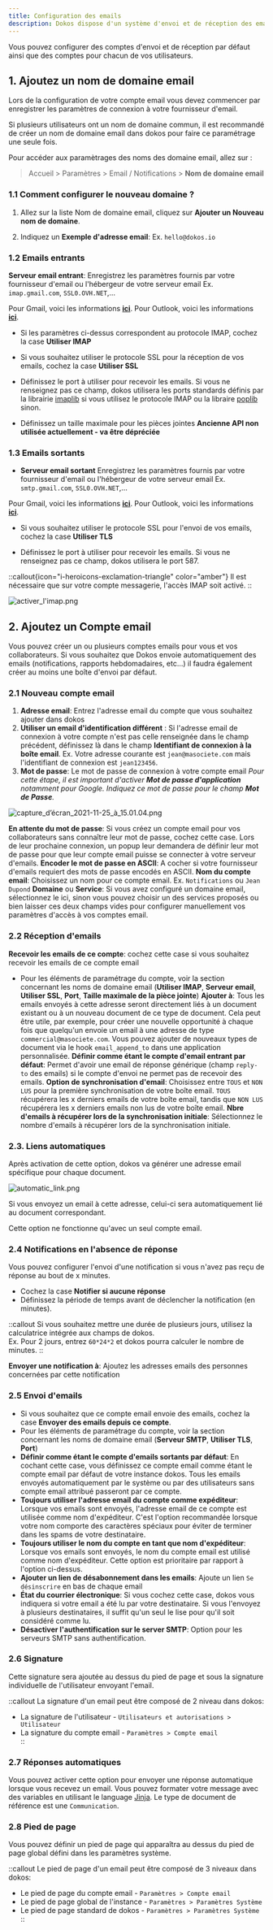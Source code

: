 ```yaml
---
title: Configuration des emails
description: Dokos dispose d'un système d'envoi et de réception des emails.
---
```


Vous pouvez configurer des comptes d'envoi et de réception par défaut ainsi que des comptes pour chacun de vos utilisateurs.

## 1. Ajoutez un nom de domaine email

Lors de la configuration de votre compte email vous devez commencer par enregistrer les paramètres de connexion à votre fournisseur d'email.

Si plusieurs utilisateurs ont un nom de domaine commun, il est recommandé de créer un nom de domaine email dans dokos pour faire ce paramétrage une seule fois.

Pour accéder aux paramètrages des noms des domaine email, allez sur :

> Accueil > Paramètres > Email / Notifications > **Nom de domaine email**

### 1.1 Comment configurer le nouveau domaine ?

1. Allez sur la liste Nom de domaine email, cliquez sur **Ajouter un Nouveau nom de domaine**.

2. Indiquez un **Exemple d'adresse email**: Ex. `hello@dokos.io`

### 1.2 Emails entrants

**Serveur email entrant**: Enregistrez les paramètres fournis par votre fournisseur d'email ou l'hébergeur de votre serveur email
  Ex. `imap.gmail.com`, `SSL0.OVH.NET`,...

Pour Gmail, voici les informations <a href="https://support.google.com/mail/answer/7126229?hl=fr#zippy=%2C%C3%A9tape-v%C3%A9rifier-quimap-est-activ%C3%A9
" target="_blank">**ici**</a>.
Pour Outlook, voici les informations <a href="https://support.microsoft.com/fr-fr/office/param%C3%A8tres-du-serveur-que-vous-devez-r%C3%A9cup%C3%A9rer-aupr%C3%A8s-de-votre-fournisseur-de-courrier-c82de912-adcc-4787-8283-45a1161f3cc3" target="_blank">**ici**</a>.

- Si les paramètres ci-dessus correspondent au protocole IMAP, cochez la case **Utiliser IMAP**

- Si vous souhaitez utiliser le protocole SSL pour la réception de vos emails, cochez la case **Utiliser SSL**

- Définissez le port à utiliser pour recevoir les emails.
  Si vous ne renseignez pas ce champ, dokos utilisera les ports standards définis par la librairie [imaplib](https://docs.python.org/3.6/library/imaplib.html) si vous utilisez le protocole IMAP ou la libraire [poplib](https://docs.python.org/3.6/library/poplib.html) sinon.

- Définissez un taille maximale pour les pièces jointes
  __Ancienne API non utilisée actuellement - va être dépréciée__

### 1.3 Emails sortants

- **Serveur email sortant**
  Enregistrez les paramètres fournis par votre fournisseur d'email ou l'hébergeur de votre serveur email
  Ex. `smtp.gmail.com`, `SSL0.OVH.NET`,...

Pour Gmail, voici les informations <a href="https://support.google.com/mail/answer/7126229?hl=fr#zippy=%2C%C3%A9tape-v%C3%A9rifier-quimap-est-activ%C3%A9
" target="_blank">**ici**</a>.
Pour Outlook, voici les informations <a href="https://support.microsoft.com/fr-fr/office/param%C3%A8tres-du-serveur-que-vous-devez-r%C3%A9cup%C3%A9rer-aupr%C3%A8s-de-votre-fournisseur-de-courrier-c82de912-adcc-4787-8283-45a1161f3cc3" target="_blank">**ici**</a>.

- Si vous souhaitez utiliser le protocole SSL pour l'envoi de vos emails, cochez la case **Utiliser TLS**

- Définissez le port à utiliser pour recevoir les emails.
  Si vous ne renseignez pas ce champ, dokos utilisera le port 587.

::callout{icon="i-heroicons-exclamation-triangle" color="amber"}
Il est nécessaire que sur votre compte messagerie, l'accès IMAP soit activé.
::

![activer_l'imap.png](/content/settings/email/activer_l'imap.png)


## 2. Ajoutez un Compte email

Vous pouvez créer un ou plusieurs comptes emails pour vous et vos collaborateurs.
Si vous souhaitez que Dokos envoie automatiquement des emails (notifications, rapports hebdomadaires, etc...) il faudra également créer au moins une boîte d'envoi par défaut.

### 2.1 Nouveau compte email

1. **Adresse email**: Entrez l'adresse email du compte que vous souhaitez ajouter dans dokos
2. **Utiliser un email d'identification différent** : Si l'adresse email de connexion à votre compte n'est pas celle renseignée dans le champ précédent, définissez là dans le champ **Identifiant de connexion à la boîte email**.
  Ex. Votre adresse courante est `jean@masociete.com` mais l'identifiant de connexion est `jean123456`.
3. **Mot de passe**: Le mot de passe de connexion à votre compte email
	*Pour cette étape, il est important d'activer **Mot de passe d'application** notamment pour Google. Indiquez ce mot de passe pour le champ **Mot de Passe**.*

![capture_d’écran_2021-11-25_à_15.01.04.png](/content/settings/email/capture_d’écran_2021-11-25_à_15.01.04.png)

**En attente du mot de passe**: Si vous créez un compte email pour vos collaborateurs sans connaître leur mot de passe, cochez cette case.
  Lors de leur prochaine connexion, un popup leur demandera de définir leur mot de passe pour que leur compte email puisse se connecter à votre serveur d'emails.
**Encoder le mot de passe en ASCII**: A cocher si votre fournisseur d'emails requiert des mots de passe encodés en ASCII.
**Nom du compte email**: Choisissez un nom pour ce compte email. Ex. `Notifications` ou `Jean Dupond`
**Domaine** ou **Service**: Si vous avez configuré un domaine email, sélectionnez le ici, sinon vous pouvez choisir un des services proposés ou bien laisser ces deux champs vides pour configurer manuellement vos paramètres d'accès à vos comptes email.

### 2.2 Réception d'emails

**Recevoir les emails de ce compte**: cochez cette case si vous souhaitez recevoir les emails de ce compte email
- Pour les éléments de paramétrage du compte, voir la section concernant les noms de domaine email (**Utiliser IMAP**, **Serveur email**, **Utiliser SSL**, **Port**, **Taille maximale de la pièce jointe**)
**Ajouter à**: Tous les emails envoyés à cette adresse seront directement liés à un document existant ou à un nouveau document de ce type de document.
  Cela peut être utile, par exemple, pour créer une nouvelle opportunité à chaque fois que quelqu'un envoie un email à une adresse de type `commercial@masociete.com`.
  Vous pouvez ajouter de nouveaux types de document via le hook `email_append_to` dans une application personnalisée.
**Définir comme étant le compte d'email entrant par défaut**: Permet d'avoir une email de réponse générique (champ `reply-to` des emails) si le compte d'envoi ne permet pas de recevoir des emails.
**Option de synchronisation d'email**: Choisissez entre `TOUS` et `NON LUS` pour la première synchronisation de votre boîte email.
  `TOUS` récupérera les x derniers emails de votre boîte email, tandis que `NON LUS` récupérera les x derniers emails non lus de votre boîte email.
**Nbre d'emails à récupérer lors de la synchronisation initiale**: Sélectionnez le nombre d'emails à récupérer lors de la synchronisation initiale.

### 2.3. Liens automatiques

Après activation de cette option, dokos va générer une adresse email spécifique pour chaque document.

![automatic_link.png](/content/setup/emails/automatic_link.png)

Si vous envoyez un email à cette adresse, celui-ci sera automatiquement lié au document correspondant.

Cette option ne fonctionne qu'avec un seul compte email.

### 2.4 Notifications en l'absence de réponse

Vous pouvez configurer l'envoi d'une notification si vous n'avez pas reçu de réponse au bout de x minutes.

- Cochez la case **Notifier si aucune réponse**
- Définissez la période de temps avant de déclencher la notification (en minutes).

::callout
Si vous souhaitez mettre une durée de plusieurs jours, utilisez la calculatrice intégrée aux champs de dokos.  
Ex. Pour 2 jours, entrez `60*24*2` et dokos pourra calculer le nombre de minutes.
::


**Envoyer une notification à**: Ajoutez les adresses emails des personnes concernées par cette notification

### 2.5 Envoi d'emails

- Si vous souhaitez que ce compte email envoie des emails, cochez la case **Envoyer des emails depuis ce compte**.
- Pour les éléments de paramétrage du compte, voir la section concernant les noms de domaine email (**Serveur SMTP**, **Utiliser TLS**, **Port**)
- **Définir comme étant le compte d'emails sortants par défaut**: En cochant cette case, vous définissez ce compte email comme étant le compte email par défaut de votre instance dokos. Tous les emails envoyés automatiquement par le système ou par des utilisateurs sans compte email attribué passeront par ce compte.
- **Toujours utiliser l'adresse email du compte comme expéditeur**: Lorsque vos emails sont envoyés, l'adresse email de ce compte est utilisée comme nom d'expéditeur. C'est l'option recommandée lorsque votre nom comporte des caractères spéciaux pour éviter de terminer dans les spams de votre destinataire.
- **Toujours utiliser le nom du compte en tant que nom d'expéditeur**: Lorsque vos emails sont envoyés, le nom du compte email est utilisé comme nom d'expéditeur. Cette option est prioritaire par rapport à l'option ci-dessus.
- **Ajouter un lien de désabonnement dans les emails**: Ajoute un lien `Se désinscrire` en bas de chaque email
- **État du courrier électronique**: Si vous cochez cette case, dokos vous indiquera si votre email a été lu par votre destinataire. Si vous l'envoyez à plusieurs destinataires, il suffit qu'un seul le lise pour qu'il soit considéré comme lu.
- **Désactiver l'authentification sur le server SMTP**: Option pour les serveurs SMTP sans authentification.

### 2.6 Signature

Cette signature sera ajoutée au dessus du pied de page et sous la signature individuelle de l'utilisateur envoyant l'email.

::callout
La signature d'un email peut être composé de 2 niveau dans dokos:  
- La signature de l'utilisateur - `Utilisateurs et autorisations > Utilisateur`  
- La signature du compte email - `Paramètres > Compte email`  
::


### 2.7 Réponses automatiques

Vous pouvez activer cette option pour envoyer une réponse automatique lorsque vous recevez un email.
Vous pouvez formater votre message avec des variables en utilisant le language <a href="https://palletsprojects.com/p/jinja/" target="_blank">Jinja</a>.
Le type de document de référence est une `Communication`.

### 2.8 Pied de page

Vous pouvez définir un pied de page qui apparaîtra au dessus du pied de page global défini dans les paramètres système.

::callout
Le pied de page d'un email peut être composé de 3 niveaux dans dokos:  
- Le pied de page du compte email - `Paramètres > Compte email`  
- Le pied de page global de l'instance - `Paramètres > Paramètres Système`  
- Le pied de page standard de dokos - `Paramètres > Paramètres Système`  
::
